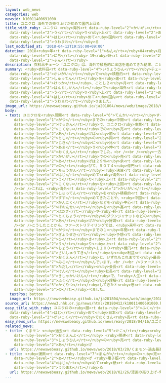 ```yaml
---
layout: web_news
categories: web
newsid: k10011400691000
title: ユニクロ 海外での売り上げが初めて国内上回る
title_with_ruby: ユニクロ <ruby>海外<rt data-ruby-level="2">かいがい</rt></ruby>での<ruby>売<rt
  data-ruby-level="2">う</rt></ruby>り<ruby>上<rt data-ruby-level="2">あ</rt></ruby>げが<ruby>初<rt
  data-ruby-level="4">はじ</rt></ruby>めて<ruby>国内<rt data-ruby-level="2">こくない</rt></ruby><ruby>上回<rt
  data-ruby-level="2">うわまわ</rt></ruby>る
last_modified_at: '2018-04-12T19:55:00+09:00'
datetime: 2018<ruby>年<rt data-ruby-level="1">ねん</rt></ruby>04<ruby>月<rt data-ruby-level="1">がつ</rt></ruby>12<ruby>日<rt
  data-ruby-level="1">にち</rt></ruby> 19<ruby>時<rt data-ruby-level="2">じ</rt></ruby>55<ruby>分<rt
  data-ruby-level="2">ふん</rt></ruby>
description: 衣料品チェーン「ユニクロ」は、海外で積極的に出店を進めてきた結果、ことし２月までの半年間で海外での売り上げが、初めて国内を上回りました。
summary: <ruby>衣料品<rt data-ruby-level="4">いりょうひん</rt></ruby>チェーン「ユニクロ」は、<ruby>海外<rt
  data-ruby-level="2">かいがい</rt></ruby>で<ruby>積極的<rt data-ruby-level="4">せっきょくてき</rt></ruby>に<ruby>出店<rt
  data-ruby-level="2">しゅってん</rt></ruby>を<ruby>進<rt data-ruby-level="3">すす</rt></ruby>めてきた<ruby>結果<rt
  data-ruby-level="4">けっか</rt></ruby>、ことし２<ruby>月<rt data-ruby-level="1">がつ</rt></ruby>までの<ruby>半年間<rt
  data-ruby-level="2">はんとしかん</rt></ruby>で<ruby>海外<rt data-ruby-level="2">かいがい</rt></ruby>での<ruby>売<rt
  data-ruby-level="2">う</rt></ruby>り<ruby>上<rt data-ruby-level="2">あ</rt></ruby>げが、<ruby>初<rt
  data-ruby-level="4">はじ</rt></ruby>めて<ruby>国内<rt data-ruby-level="2">こくない</rt></ruby>を<ruby>上回<rt
  data-ruby-level="2">うわまわ</rt></ruby>りました。
image_url: https://newswebeasy.github.io/ja201804/news/web/image/2018/04/12/K10011400691_1804122021_1804122021_01_02.jpg
body:
- text: ユニクロを<ruby>展開<rt data-ruby-level="6">てんかい</rt></ruby>する「ファーストリテイリング」は、ことし２<ruby>月<rt
    data-ruby-level="1">がつ</rt></ruby>までの<ruby>中間<rt data-ruby-level="2">ちゅうかん</rt></ruby><ruby>決算<rt
    data-ruby-level="3">けっさん</rt></ruby>で、ユニクロ<ruby>事業<rt data-ruby-level="3">じぎょう</rt></ruby>の<ruby>国内<rt
    data-ruby-level="2">こくない</rt></ruby>での<ruby>売<rt data-ruby-level="2">う</rt></ruby>り<ruby>上<rt
    data-ruby-level="2">あ</rt></ruby>げは<ruby>前<rt data-ruby-level="2">まえ</rt></ruby>の<ruby>年<rt
    data-ruby-level="2">とし</rt></ruby>の<ruby>同<rt data-ruby-level="2">おな</rt></ruby>じ<ruby>時期<rt
    data-ruby-level="3">じき</rt></ruby>に<ruby>比<rt data-ruby-level="5">くら</rt></ruby>べて８％<ruby>余<rt
    data-ruby-level="5">あま</rt></ruby>り<ruby>伸<rt data-ruby-level="7">の</rt></ruby>びて４９３６<ruby>億円<rt
    data-ruby-level="4">おくえん</rt></ruby>でした。<br /><br /><ruby>一方<rt data-ruby-level="2">いっぽう</rt></ruby>、<ruby>海外<rt
    data-ruby-level="2">かいがい</rt></ruby>での<ruby>売<rt data-ruby-level="2">う</rt></ruby>り<ruby>上<rt
    data-ruby-level="2">あ</rt></ruby>げは２９％<ruby>余<rt data-ruby-level="5">あま</rt></ruby>り<ruby>伸<rt
    data-ruby-level="7">の</rt></ruby>びて、５０７４<ruby>億円<rt data-ruby-level="4">おくえん</rt></ruby>となり、<ruby>中間<rt
    data-ruby-level="2">ちゅうかん</rt></ruby><ruby>決算<rt data-ruby-level="3">けっさん</rt></ruby>としては<ruby>初<rt
    data-ruby-level="4">はじ</rt></ruby>めて<ruby>海外<rt data-ruby-level="2">かいがい</rt></ruby>の<ruby>売<rt
    data-ruby-level="2">う</rt></ruby>り<ruby>上<rt data-ruby-level="2">あ</rt></ruby>げが<ruby>国内<rt
    data-ruby-level="2">こくない</rt></ruby>を<ruby>上回<rt data-ruby-level="2">うわまわ</rt></ruby>りました。<br
    /><br />これは、<ruby>海外<rt data-ruby-level="2">かいがい</rt></ruby>で<ruby>新規<rt data-ruby-level="5">しんき</rt></ruby><ruby>出店<rt
    data-ruby-level="2">しゅってん</rt></ruby>を<ruby>積極的<rt data-ruby-level="4">せっきょくてき</rt></ruby>に<ruby>進<rt
    data-ruby-level="3">すす</rt></ruby>めてきたことや、<ruby>中国<rt data-ruby-level="2">ちゅうごく</rt></ruby>や<ruby>韓国<rt
    data-ruby-level="7">かんこく</rt></ruby>などを<ruby>中心<rt data-ruby-level="2">ちゅうしん</rt></ruby>に<ruby>保温性<rt
    data-ruby-level="5">ほおんせい</rt></ruby>を<ruby>高<rt data-ruby-level="2">たか</rt></ruby>めた<ruby>肌着<rt
    data-ruby-level="7">はだぎ</rt></ruby>や<ruby>軽<rt data-ruby-level="3">かる</rt></ruby>さが<ruby>特徴<rt
    data-ruby-level="7">とくちょう</rt></ruby>のダウンジャケットなどの<ruby>売<rt data-ruby-level="2">う</rt></ruby>り<ruby>上<rt
    data-ruby-level="2">あ</rt></ruby>げが<ruby>好調<rt data-ruby-level="4">こうちょう</rt></ruby>だったことによるものです。<br
    /><br />こうしたことから、ファーストリテイリングでは、<ruby>来年<rt data-ruby-level="2">らいねん</rt></ruby>８<ruby>月<rt
    data-ruby-level="1">がつ</rt></ruby>までの１<ruby>年間<rt data-ruby-level="2">ねんかん</rt></ruby>の<ruby>業績<rt
    data-ruby-level="5">ぎょうせき</rt></ruby><ruby>予想<rt data-ruby-level="3">よそう</rt></ruby>を<ruby>引<rt
    data-ruby-level="2">ひ</rt></ruby>き<ruby>上<rt data-ruby-level="2">あ</rt></ruby>げ、<ruby>売<rt
    data-ruby-level="2">う</rt></ruby>り<ruby>上<rt data-ruby-level="2">あ</rt></ruby>げが２<ruby>兆<rt
    data-ruby-level="4">ちょう</rt></ruby>１１００<ruby>億円<rt data-ruby-level="4">おくえん</rt></ruby>、<ruby>最終的<rt
    data-ruby-level="4">さいしゅうてき</rt></ruby>な<ruby>利益<rt data-ruby-level="5">りえき</rt></ruby>が１３００<ruby>億円<rt
    data-ruby-level="4">おくえん</rt></ruby>と、いずれもこれまでで<ruby>最高<rt data-ruby-level="4">さいこう</rt></ruby>になると<ruby>見込<rt
    data-ruby-level="7">みこ</rt></ruby>んでいます。<br /><br />ファーストリテイリングの<ruby>柳井<rt data-ruby-level="8">やない</rt></ruby><ruby>正<rt
    data-ruby-level="8">ただし</rt></ruby><ruby>会長<rt data-ruby-level="2">かいちょう</rt></ruby><ruby>兼<rt
    data-ruby-level="7">けん</rt></ruby><ruby>社長<rt data-ruby-level="2">しゃちょう</rt></ruby>は<ruby>記者会見<rt
    data-ruby-level="3">きしゃかいけん</rt></ruby>で、「<ruby>人生<rt data-ruby-level="1">じんせい</rt></ruby>でいちばんわくわくしている。われわれの<ruby>服<rt
    data-ruby-level="3">ふく</rt></ruby>が<ruby>理解<rt data-ruby-level="5">りかい</rt></ruby>され、ブランドとして<ruby>確立<rt
    data-ruby-level="5">かくりつ</rt></ruby>してきたと<ruby>思<rt data-ruby-level="2">おも</rt></ruby>う」と<ruby>述<rt
    data-ruby-level="5">の</rt></ruby>べました。
  textPos: bottom
  image_url: https://newswebeasy.github.io/ja201804/news/web/image/2018/04/12/K10011400691_1804122021_1804122021_01_03.jpg
source_url: https://www3.nhk.or.jp/news/html/20180412/k10011400691000.html
easy_title_with_ruby: ユニクロの<ruby>服<rt data-ruby-level="3">ふく</rt></ruby> <ruby>初<rt
  data-ruby-level="4">はじ</rt></ruby>めて<ruby>日本<rt data-ruby-level="1">にっぽん</rt></ruby>より<ruby>外国<rt
  data-ruby-level="2">がいこく</rt></ruby>でたくさん<ruby>売<rt data-ruby-level="2">う</rt></ruby>れた
easy_news_url: https://newswebeasy.github.io/news/easy/2018/04/16/ユニクロの服-初めて日本より外国でたくさん売れた
related_news:
- title: くまモン <ruby>過去<rt data-ruby-level="5">かこ</rt></ruby><ruby>最高<rt data-ruby-level="4">さいこう</rt></ruby>の1400<ruby>億円余<rt
    data-ruby-level="5">おくえんよ</rt></ruby> <ruby>関連<rt data-ruby-level="4">かんれん</rt></ruby><ruby>商品<rt
    data-ruby-level="3">しょうひん</rt></ruby>の<ruby>売<rt data-ruby-level="2">う</rt></ruby>り<ruby>上<rt
    data-ruby-level="2">あ</rt></ruby>げ
  url: https://newswebeasy.github.io/news/web/2018/03/20/くまモン-過去最高の1400億円余-関連商品の売り上げ
- title: <ruby>漫画<rt data-ruby-level="7">まんが</rt></ruby>の<ruby>売<rt data-ruby-level="2">う</rt></ruby>り<ruby>上<rt
    data-ruby-level="2">あ</rt></ruby>げ <ruby>電子版<rt data-ruby-level="5">でんしばん</rt></ruby>が<ruby>初<rt
    data-ruby-level="4">はじ</rt></ruby>めて<ruby>紙<rt data-ruby-level="2">し</rt></ruby>を<ruby>上回<rt
    data-ruby-level="2">うわまわ</rt></ruby>る
  url: https://newswebeasy.github.io/news/web/2018/02/26/漫画の売り上げ-電子版が初めて紙を上回る
...
```

